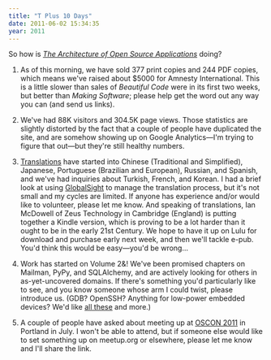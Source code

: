 ```yaml
---
title: "T Plus 10 Days"
date: 2011-06-02 15:34:35
year: 2011
---
```

So how is <a href="http://aosabook.org"><cite>The Architecture of Open Source Applications</cite></a> doing?

1. As of this morning, we have sold 377 print copies and 244 PDF copies, which means we've raised about $5000 for Amnesty International.  This is a little slower than sales of <em>Beautiful Code</em> were in its first two weeks, but better than <em>Making Software</em>; please help get the word out any way you can (and send us links).

2. We've had 88K visitors and 304.5K page views.  Those statistics are slightly distorted by the fact that a couple of people have duplicated the site, and are somehow showing up on Google Analytics&mdash;I'm trying to figure that out&mdash;but they're still healthy numbers.

3. <a href="http://www.aosabook.org/en/index.html#contribute">Translations</a> have started into Chinese (Traditional and Simplified), Japanese, Portuguese (Brazilian and European), Russian, and Spanish, and we've had inquiries about Turkish, French, and Korean.  I had a brief look at using <a href="http://www.globalsight.com">GlobalSight</a> to manage the translation process, but it's not small and my cycles are limited.  If anyone has experience and/or would like to volunteer, please let me know.  And speaking of translations, Ian McDowell of Zeus Technology in Cambridge (England) is putting together a Kindle version, which is proving to be a lot harder than it ought to be in the early 21st Century.  We hope to have it up on Lulu for download and purchase early next week, and then we'll tackle e-pub.  You'd think this would be easy&mdash;you'd be wrong...

4. Work has started on Volume 2&amp;! We've been promised chapters on Mailman, PyPy, and SQLAlchemy, and are actively looking for others in as-yet-uncovered domains.  If there's something you'd particularly like to see, and you know someone whose arm I could twist, please introduce us.  (GDB?  OpenSSH?  Anything for low-power embedded devices?  We'd like <a href="/blog/archives/4217.html">all these</a> and more.)

5. A couple of people have asked about meeting up at <a href="http://www.oscon.com/oscon2011">OSCON 2011</a> in Portland in July.  I won't be able to attend, but if someone else would like to set something up on meetup.org or elsewhere, please let me know and I'll share the link.
